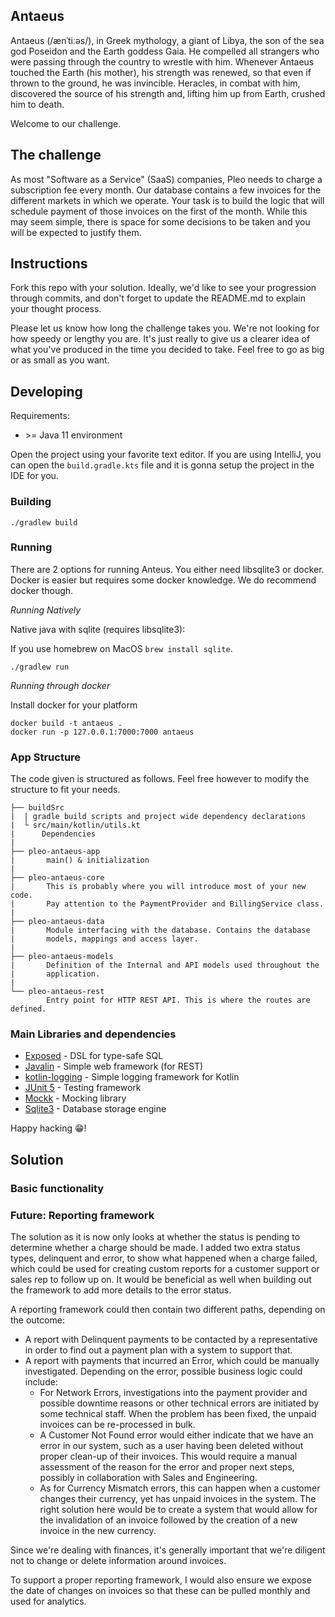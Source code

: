 ## Antaeus

Antaeus (/ænˈtiːəs/), in Greek mythology, a giant of Libya, the son of the sea god Poseidon and the Earth goddess Gaia. He compelled all strangers who were passing through the country to wrestle with him. Whenever Antaeus touched the Earth (his mother), his strength was renewed, so that even if thrown to the ground, he was invincible. Heracles, in combat with him, discovered the source of his strength and, lifting him up from Earth, crushed him to death.

Welcome to our challenge.

## The challenge

As most "Software as a Service" (SaaS) companies, Pleo needs to charge a subscription fee every month. Our database contains a few invoices for the different markets in which we operate. Your task is to build the logic that will schedule payment of those invoices on the first of the month. While this may seem simple, there is space for some decisions to be taken and you will be expected to justify them.

## Instructions

Fork this repo with your solution. Ideally, we'd like to see your progression through commits, and don't forget to update the README.md to explain your thought process.

Please let us know how long the challenge takes you. We're not looking for how speedy or lengthy you are. It's just really to give us a clearer idea of what you've produced in the time you decided to take. Feel free to go as big or as small as you want.

## Developing

Requirements:
- \>= Java 11 environment

Open the project using your favorite text editor. If you are using IntelliJ, you can open the `build.gradle.kts` file and it is gonna setup the project in the IDE for you.

### Building

```
./gradlew build
```

### Running

There are 2 options for running Anteus. You either need libsqlite3 or docker. Docker is easier but requires some docker knowledge. We do recommend docker though.

*Running Natively*

Native java with sqlite (requires libsqlite3):

If you use homebrew on MacOS `brew install sqlite`.

```
./gradlew run
```

*Running through docker*

Install docker for your platform

```
docker build -t antaeus .
docker run -p 127.0.0.1:7000:7000 antaeus
```

### App Structure
The code given is structured as follows. Feel free however to modify the structure to fit your needs.
```
├── buildSrc
|  | gradle build scripts and project wide dependency declarations
|  └ src/main/kotlin/utils.kt 
|      Dependencies
|
├── pleo-antaeus-app
|       main() & initialization
|
├── pleo-antaeus-core
|       This is probably where you will introduce most of your new code.
|       Pay attention to the PaymentProvider and BillingService class.
|
├── pleo-antaeus-data
|       Module interfacing with the database. Contains the database 
|       models, mappings and access layer.
|
├── pleo-antaeus-models
|       Definition of the Internal and API models used throughout the
|       application.
|
└── pleo-antaeus-rest
        Entry point for HTTP REST API. This is where the routes are defined.
```

### Main Libraries and dependencies
* [Exposed](https://github.com/JetBrains/Exposed) - DSL for type-safe SQL
* [Javalin](https://javalin.io/) - Simple web framework (for REST)
* [kotlin-logging](https://github.com/MicroUtils/kotlin-logging) - Simple logging framework for Kotlin
* [JUnit 5](https://junit.org/junit5/) - Testing framework
* [Mockk](https://mockk.io/) - Mocking library
* [Sqlite3](https://sqlite.org/index.html) - Database storage engine

Happy hacking 😁!

## Solution

### Basic functionality


### Future: Reporting framework
The solution as it is now only looks at whether the status is pending to determine whether a charge should be made.
I added two extra status types, delinquent and error, to show what happened when a charge failed, which could be
used for creating custom reports for a customer support or sales rep to follow up on. It would be beneficial as well
when building out the framework to add more details to the error status.

A reporting framework could then contain two different paths, depending on the outcome:

* A report with Delinquent payments to be contacted by a representative in order to find out a payment plan with  a
  system to support that.
* A report with payments that incurred an Error, which could be manually investigated. Depending on the error,
  possible business logic could include:
  * For Network Errors, investigations into the payment provider and possible downtime reasons or other technical
    errors are initiated by some technical staff. When the problem has been fixed, the unpaid invoices can be
    re-processed in bulk.
  * A Customer Not Found error would either indicate that we have an error in our system, such as a user having been
    deleted without proper clean-up of their invoices. This would require a manual assessment of the reason for the
    error and proper next steps, possibly in collaboration with Sales and Engineering.
  * As for Currency Mismatch errors, this can happen when a customer changes their currency, yet has unpaid invoices
    in the system. The right solution here would be to create a system that would allow for the invalidation of an
    invoice followed by the creation of a new invoice in the new currency.
    
Since we're dealing with finances, it's generally important that we're diligent not to change or delete information
around invoices.

To support a proper reporting framework, I would also ensure we expose the date of changes on invoices so that these
can be pulled monthly and used for analytics.
